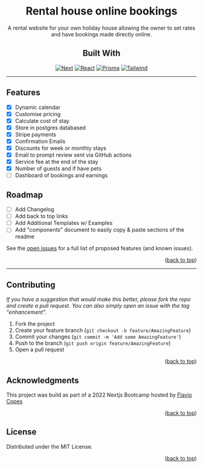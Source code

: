 <div align="center">

# Rental house online bookings

A rental website for your own holiday house allowing the owner to set rates and have bookings made directly online.

## Built With

[![Next][next.js]][next-url]
[![React][react.js]][react-url] [![Prisma][prisma.js]][prisma-url] [![Tailwind][tailwind.js]][tailwind-url]

</div>

---

## Features

- [x] Dynamic calendar
- [x] Customise pricing
- [x] Calculate cost of stay
- [x] Store in postgres databased
- [x] Stripe payments
- [x] Confirmation Emails
- [x] Discounts for week or monthly stays
- [x] Email to prompt review sent via GitHub actions
- [x] Service fee at the end of the stay
- [x] Number of guests and if have pets
- [ ] Dashboard of bookings and earnings

## Roadmap

- [ ] Add Changelog
- [ ] Add back to top links
- [ ] Add Additional Templates w/ Examples
- [ ] Add "components" document to easily copy & paste sections of the readme

See the [open issues](https://github.com/othneildrew/Best-README-Template/issues) for a full list of proposed features (and known issues).

<p align="right">(<a href="#readme-top">back to top</a>)</p>

---

## Contributing

_If you have a suggestion that would make this better, please fork the repo and create a pull request. You can also simply open an issue with the tag "enhancement"._

1. Fork the project
2. Create your feature branch (`git checkout -b feature/AmazingFeature`)
3. Commit your changes (`git commit -m 'Add some AmazingFeature'`)
4. Push to the branch (`git push origin feature/AmazingFeature`)
5. Open a pull request

<p align="right">(<a href="#readme-top">back to top</a>)</p>

## Acknowledgments

This project was build as part of a 2022 Nextjs Bootcamp hosted by [Flavio Copes](https://github.com/flaviocopes)

<p align="right">(<a href="#readme-top">back to top</a>)</p>

## License

Distributed under the MIT License. 

<p align="right">(<a href="#readme-top">back to top</a>)</p>

<!-- Links -->

[next.js]: https://img.shields.io/badge/next.js-000000?style=for-the-badge&logo=nextdotjs&logoColor=white
[next-url]: https://nextjs.org/
[react.js]: https://img.shields.io/badge/React-20232A?style=for-the-badge&logo=react&logoColor=61DAFB
[react-url]: https://reactjs.org/
[tailwind.js]: https://img.shields.io/badge/Tailwind-06B6D4?style=for-the-badge&logo=tailwind-css&logoColor=white
[tailwind-url]: https://tailwindcss.com/
[prisma.js]: https://img.shields.io/badge/Prisma-2D3748?style=for-the-badge&logo=prisma&logoColor=white
[prisma-url]: https://prisma.io/
